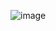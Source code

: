 ![image](https://github.com/Haris90400/Stores_Rest_Api/assets/112855603/9fe17fa4-d634-4d2f-9094-21184cb7b54f)
